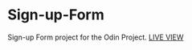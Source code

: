 # Sign-up-Form
Sign-up Form project for the Odin Project.
[LIVE VIEW](https://doxam1.github.io/Sign-up-Form/)

